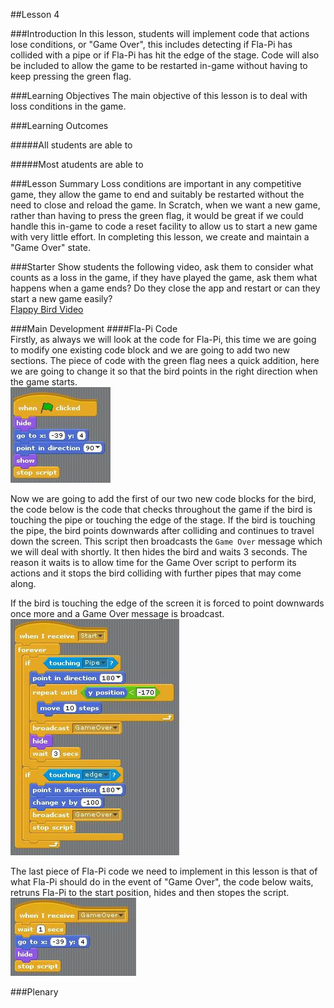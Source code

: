 ##Lesson 4

###Introduction
In this lesson, students will implement code that actions lose conditions, or "Game Over", this includes detecting if Fla-Pi has collided with a pipe or if Fla-Pi has hit the edge of the stage. Code will also be included to allow the game to be restarted in-game without having to keep pressing the green flag.

###Learning Objectives
The main objective of this lesson is to deal with loss conditions in the game.

###Learning Outcomes

#####All students are able to

#####Most atudents are able to


###Lesson Summary
Loss conditions are important in any competitive game, they allow the game to end and suitably be restarted without the need to close and reload the game. In Scratch, when we want a new game, rather than having to press the green flag, it would be great if we could handle this in-game to code a reset facility to allow us to start a new game with very little effort. In completing this lesson, we create and maintain a "Game Over" state.

###Starter
Show students the following video, ask them to consider what counts as a loss in the game, if they have played the game, ask them what happens when a game ends? Do they close the app and restart or can they start a new game easily?  
[Flappy Bird Video](https://www.dropbox.com/s/bvcj17e3o8qunm9/Flappy%20Lesson%204%20Starter.mp4)  
  
###Main Development
####Fla-Pi Code  
Firstly, as always we will look at the code for Fla-Pi, this time we are going to modify one existing code block and we are going to add two new sections. The piece of code with the green flag nees a quick addition, here we are going to change it so that the bird points in the right direction when the game starts.  
![Fla-Pi Direction](https://github.com/AllenHeard/Fla-Pi-Bird/blob/master/Code%20Blocks%20by%20Lesson/4%20Lose%20Conditions/4.2%20Bird%20Code.jpg?raw=true)  
  
Now we are going to add the first of our two new code blocks for the bird, the code below is the code that checks throughout the game if the bird is touching the pipe or touching the edge of the stage. If the bird is touching the pipe, the bird points downwards after colliding and continues to travel down the screen. This script then broadcasts the ```Game Over``` message which we will deal with shortly. It then hides the bird and waits 3 seconds. The reason it waits is to allow time for the Game Over script to perform its actions and it stops the bird colliding with further pipes that may come along.  

If the bird is touching the edge of the screen it is forced to point downwards once more and a Game Over message is broadcast.  
![Collision Detection](https://github.com/AllenHeard/Fla-Pi-Bird/blob/master/Code%20Blocks%20by%20Lesson/4%20Lose%20Conditions/4.1%20Bird%20Code.jpg?raw=true)  
  
The last piece of Fla-Pi code we need to implement in this lesson is that of what Fla-Pi should do in the event of "Game Over", the code below waits, retruns Fla-Pi to the start position, hides and then stopes the script.  
![Fla-Pi Game Over](https://github.com/AllenHeard/Fla-Pi-Bird/blob/master/Code%20Blocks%20by%20Lesson/4%20Lose%20Conditions/4.3%20Bird%20Code.jpg?raw=true)  
  
  

###Plenary
